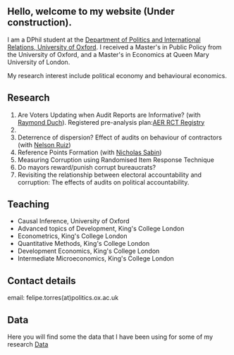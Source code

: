 ## Hello, welcome to my website (Under construction).

I am a DPhil student at the [Department of Politics and International Relations, University of Oxford](https://www.politics.ox.ac.uk/). 
I received a Master's in Public Policy from the University of Oxford, and a Master's in Economics at Queen Mary University of London.

My research interest include political economy and behavioural economics. 


## Research

1. Are Voters Updating when Audit Reports are Informative? (with [Raymond Duch](https://www.raymondduch.com/)). Registered pre-analysis plan:[AER RCT Registry](https://www.socialscienceregistry.org/trials/5932)
2. 
3. Deterrence of dispersion?  Effect of audits on behaviour of contractors (with [Nelson Ruiz](https://www.politics.ox.ac.uk/academic-staff/nelson-ruiz-guarin.html))
4. Reference Points Formation (with [Nicholas Sabin](https://www.cabdyn.ox.ac.uk/people_pages/complexity_people_sabin.asp))
5. Measuring Corruption using Randomised Item Response Technique
6. Do mayors reward/punish corrupt bureaucrats?
7. Revisiting the relationship between electoral accountability and corruption: The effects of audits on political accountability. 

## Teaching
- Causal Inference, University of Oxford
- Advanced topics of Development, King's College London
- Econometrics, King's College London
- Quantitative Methods, King's College London 
- Development Economics, King's College London
- Intermediate Microeconomics, King's College London


## Contact details

email: felipe.torres(at)politics.ox.ac.uk

## Data 

Here you will find some the data that I have been using for some of my research
[Data](https://github.com/ftraposo)
